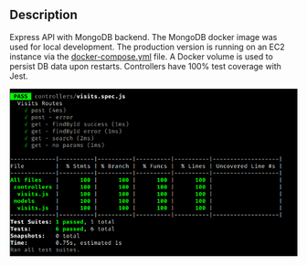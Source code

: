 ## Description

Express API with MongoDB backend. The MongoDB docker image was used for local development. The production version is running on an EC2 instance via the [docker-compose.yml](docker-compose.yml) file. A Docker volume is used to persist DB data upon restarts. Controllers have 100% test coverage with Jest.

![Jest Results](jest.png)
